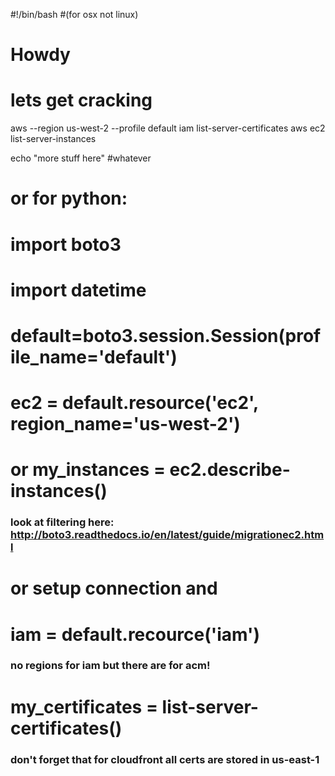 #!/bin/bash
#(for osx not linux)

# Howdy
# lets get cracking


aws --region us-west-2 --profile default iam list-server-certificates
aws ec2 list-server-instances

echo "more stuff here"
#whatever

# or  for python:
# import boto3
# import datetime
# default=boto3.session.Session(profile_name='default')
# ec2 = default.resource('ec2', region_name='us-west-2')
# or my_instances = ec2.describe-instances()
### look at filtering here: http://boto3.readthedocs.io/en/latest/guide/migrationec2.html

# or setup connection and
# iam = default.recource('iam')
### no regions for iam but there are for acm!
# my_certificates = list-server-certificates()

### don't forget that for cloudfront all certs are stored in us-east-1
